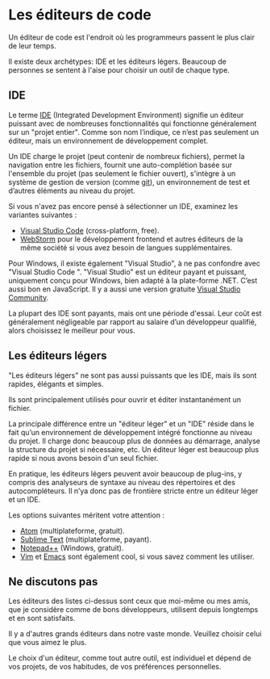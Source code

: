 # Les éditeurs de code 

Un éditeur de code est l'endroit où les programmeurs passent le plus clair de leur temps.

Il existe deux archétypes: IDE et les éditeurs légers. Beaucoup de personnes se sentent à l'aise pour choisir un outil de chaque type.

## IDE

Le terme [IDE](https://fr.wikipedia.org/wiki/Environnement_de_développement) (Integrated Development Environment) signifie un éditeur puissant avec de nombreuses fonctionnalités qui fonctionne généralement sur un "projet entier". Comme son nom l’indique, ce n’est pas seulement un éditeur, mais un environnement de développement complet.

Un IDE charge le projet (peut contenir de nombreux fichiers), permet la navigation entre les fichiers, fournit une auto-complétion basée sur l'ensemble du projet (pas seulement le fichier ouvert), s'intègre à un système de gestion de version (comme [git](https://git-scm.com/)), un environnement de test et d’autres éléments au niveau du projet.

Si vous n'avez pas encore pensé à sélectionner un IDE, examinez les variantes suivantes :

- [Visual Studio Code](https://code.visualstudio.com/) (cross-platform, free).
- [WebStorm](http://www.jetbrains.com/webstorm/) pour le développement frontend et autres éditeurs de la même société si vous avez besoin de langues supplémentaires.

Pour Windows, il existe également "Visual Studio", à ne pas confondre avec "Visual Studio Code ". "Visual Studio" est un éditeur payant et puissant, uniquement conçu pour Windows, bien adapté à la plate-forme .NET. C’est aussi bon en JavaScript. Il y a aussi une version gratuite [Visual Studio Community](https://www.visualstudio.com/vs/community/).

La plupart des IDE sont payants, mais ont une période d'essai. Leur coût est généralement négligeable par rapport au salaire d’un développeur qualifié, alors choisissez le meilleur pour vous.

## Les éditeurs légers

"Les éditeurs légers" ne sont pas aussi puissants que les IDE, mais ils sont rapides, élégants et simples.

Ils sont principalement utilisés pour ouvrir et éditer instantanément un fichier.

La principale différence entre un "éditeur léger" et un "IDE" réside dans le fait qu’un environnement de développement intégré fonctionne au niveau du projet. Il charge donc beaucoup plus de données au démarrage, analyse la structure du projet si nécessaire, etc. Un éditeur léger est beaucoup plus rapide si nous avons besoin d'un seul fichier.

En pratique, les éditeurs légers peuvent avoir beaucoup de plug-ins, y compris des analyseurs de syntaxe au niveau des répertoires et des autocompléteurs. Il n’ya donc pas de frontière stricte entre un éditeur léger et un IDE.

Les options suivantes méritent votre attention :

- [Atom](https://atom.io/) (multiplateforme, gratuit).
- [Sublime Text](http://www.sublimetext.com) (multiplateforme, payant).
- [Notepad++](https://notepad-plus-plus.org/) (Windows, gratuit).
- [Vim](http://www.vim.org/) et [Emacs](https://www.gnu.org/software/emacs/) sont également cool, si vous savez comment les utiliser.



## Ne discutons pas

Les éditeurs des listes ci-dessus sont ceux que moi-même ou mes amis, que je considère comme de bons développeurs, utilisent depuis longtemps et en sont satisfaits.

Il y a d'autres grands éditeurs dans notre vaste monde. Veuillez choisir celui que vous aimez le plus.

Le choix d'un éditeur, comme tout autre outil, est individuel et dépend de vos projets, de vos habitudes, de vos préférences personnelles.
